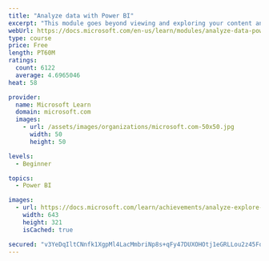 ```yaml
---
title: "Analyze data with Power BI"
excerpt: "This module goes beyond viewing and exploring your content and explains how to interact with it by working with reports and dashboards to uncover and share new business insights."
webUrl: https://docs.microsoft.com/en-us/learn/modules/analyze-data-power-bi/
type: course
price: Free
length: PT60M
ratings:
  count: 6122
  average: 4.6965046
heat: 58

provider:
  name: Microsoft Learn
  domain: microsoft.com
  images:
    - url: /assets/images/organizations/microsoft.com-50x50.jpg
      width: 50
      height: 50

levels:
  - Beginner

topics:
  - Power BI

images:
  - url: https://docs.microsoft.com/learn/achievements/analyze-explore-data-power-bi-social.png
    width: 643
    height: 321
    isCached: true

secured: "v3YeDqIltCNnfk1XgpMl4LacMmbriNp8s+qFy47DUXOHOtj1eGRLLou2z45Fo57cbdiTEKJXb94q/Y/7W6mj3dROcRcZxK0ev02GWJoa2NQJcLwv2UeHIfKtVrqFiKPGWCkalSgWDh7+T58Ixexu2jU2MPuGT3b8ejgwyJ4YrZ6MsSA1yWiyhPYxMWxARZdrWSCek7v5XJisPubBjL6hPMFIEDNq7FOw2P9SMeZ7faWfso8uyzwKLud9b6bX41nZuWr9Mmp4FgMkBS3pVE/z1bIhI3KoTOBL4Io+4yiZXv8ufHifbwKT8Wf/nD1KrABn9KHbj9j2EyhP6fk3HIPV6UAkQXDM2sg9qcomN+D214ZO97pwyAk4OT6BDRddsPLhVMbgSdORMfXOQJa7KqoGgYISps/3zfybpjkJBA+drCA=;ZdEuHJoX9tVbAuC+OQ0qgQ=="
---
```


